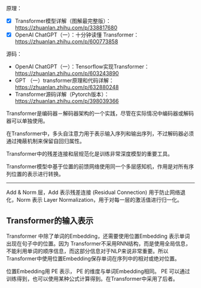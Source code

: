 
原理：
- [x] Transformer模型详解（图解最完整版）：https://zhuanlan.zhihu.com/p/338817680
- [x] OpenAI ChatGPT（一）：十分钟读懂 Transformer：https://zhuanlan.zhihu.com/p/600773858

源码：
- OpenAI ChatGPT（一）：Tensorflow实现Transformer：https://zhuanlan.zhihu.com/p/603243890
- GPT （一）transformer原理和代码详解：https://zhuanlan.zhihu.com/p/632880248
- Transformer源码详解（Pytorch版本）：https://zhuanlan.zhihu.com/p/398039366








Transformer是编码器－解码器架构的一个实践，尽管在实际情况中编码器或解码器可以单独使用。

在Transformer中，多头自注意力用于表示输入序列和输出序列，不过解码器必须通过掩蔽机制来保留自回归属性。

Transformer中的残差连接和层规范化是训练非常深度模型的重要工具。

Transformer模型中基于位置的前馈网络使用同一个多层感知机，作用是对所有序列位置的表示进行转换。




---
Add & Norm 层，Add 表示残差连接 (Residual Connection) 用于防止网络退化，Norm 表示 Layer Normalization，用于对每一层的激活值进行归一化。




## Transformer的输入表示

Transformer 中除了单词的Embedding，还需要使用位置Embedding 表示单词出现在句子中的位置。因为 Transformer不采用RNN结构，而是使用全局信息，不能利用单词的顺序信息，而这部分信息对于NLP来说非常重要。所以Transformer中使用位置Embedding保存单词在序列中的相对或绝对位置。


位置Embedding用 PE 表示，  PE 的维度与单词Embedding相同。 PE 可以通过训练得到，也可以使用某种公式计算得到。在Transformer中采用了后者。








